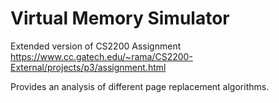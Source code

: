 # Virtual Memory Simulator

Extended version of CS2200 Assignment https://www.cc.gatech.edu/~rama/CS2200-External/projects/p3/assignment.html


Provides an analysis of different page replacement algorithms.